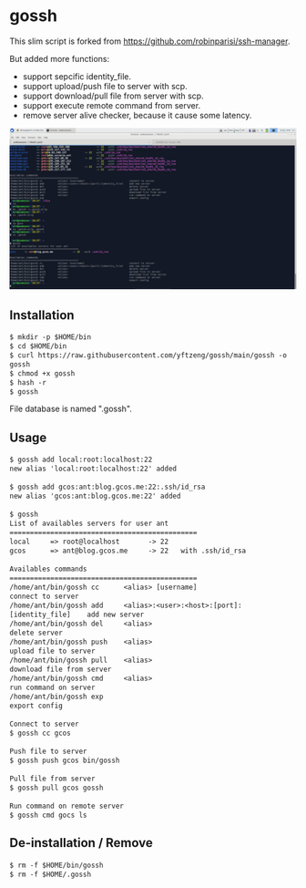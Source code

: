 # gossh

This slim script is forked from https://github.com/robinparisi/ssh-manager.

But added more functions:
  - support sepcific identity_file.
  - support upload/push file to server with scp.
  - support download/pull file from server with scp.
  - support execute remote command from server.
  - remove server alive checker, because it cause some latency.

![screenshot](https://github.com/yftzeng/gossh/raw/main/images/screenshot.png)

## Installation

    $ mkdir -p $HOME/bin
    $ cd $HOME/bin
    $ curl https://raw.githubusercontent.com/yftzeng/gossh/main/gossh -o gossh
    $ chmod +x gossh
    $ hash -r
    $ gossh

File database is named ".gossh".

## Usage

    $ gossh add local:root:localhost:22
    new alias 'local:root:localhost:22' added

    $ gossh add gcos:ant:blog.gcos.me:22:.ssh/id_rsa
    new alias 'gcos:ant:blog.gcos.me:22' added

    $ gossh
    List of availables servers for user ant
    ==============================================
    local	  => root@localhost		  -> 22
    gcos	  => ant@blog.gcos.me	  -> 22	  with .ssh/id_rsa

    Availables commands
    ==============================================
	/home/ant/bin/gossh cc		<alias> [username]								connect to server
	/home/ant/bin/gossh add		<alias>:<user>:<host>:[port]:[identity_file]	add new server
	/home/ant/bin/gossh del		<alias>											delete server
	/home/ant/bin/gossh push	<alias>											upload file to server
	/home/ant/bin/gossh pull	<alias>											download file from server
	/home/ant/bin/gossh cmd		<alias>											run command on server
	/home/ant/bin/gossh exp														export config

    Connect to server
    $ gossh cc gcos

    Push file to server
    $ gossh push gcos bin/gossh

    Pull file from server
    $ gossh pull gcos gossh

    Run command on remote server
    $ gossh cmd gocs ls

## De-installation / Remove

    $ rm -f $HOME/bin/gossh
    $ rm -f $HOME/.gossh

